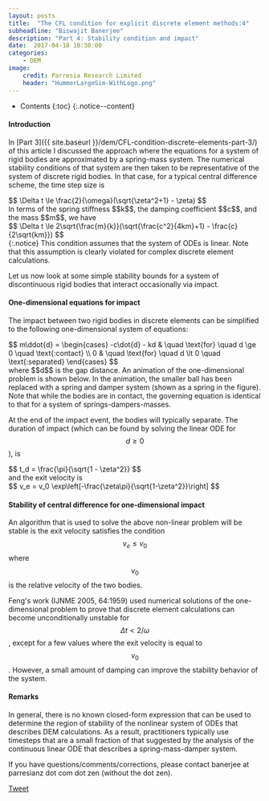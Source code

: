 ```yaml
---
layout: posts
title:  "The CFL condition for explicit discrete element methods:4"
subheadline: "Biswajit Banerjee"
description: "Part 4: Stability condition and impact"
date:  2017-04-18 10:30:00
categories:
    - DEM
image:
    credit: Parresia Research Limited
    header: "HummerLargeSim-WithLogo.png"
---
```


- Contents
{:toc}
{:.notice--content}

#### Introduction ####
In [Part 3]({{ site.baseurl }}/dem/CFL-condition-discrete-elements-part-3/) of this article I
discussed the approach where the equations for a system of rigid bodies are
approximated by a spring-mass system.  The numerical stability conditions of that
system are then taken to be representative of the system of discrete rigid bodies.
In that case, for a typical central difference scheme, the time step size is
<div>
$$
  \Delta t \le \frac{2}{\omega}(\sqrt{\zeta^2+1} - \zeta) 
$$
</div>
In terms of the spring stiffness $$k$$, the damping coefficient $$c$$, and the mass $$m$$,
we have
<div>
$$
  \Delta t \le 2\sqrt{\frac{m}{k}}(\sqrt{\frac{c^2}{4km}+1} - \frac{c}{2\sqrt{km}}) 
$$
</div>
{:.notice}
This condition assumes that the system of ODEs is linear.  Note that this assumption
is clearly violated for complex discrete element calculations.

Let us now look at some simple stability bounds for a system of discontinuous
rigid bodies that interact occasionally via impact.

####  One-dimensional equations for impact ####
The impact between two rigid bodies in discrete elements can be simplified to the following
one-dimensional system of equations:
<div>
$$
  m\ddot{d} = \begin{cases}
                -c\dot{d} - kd & \quad \text{for} \quad d \ge 0 \quad \text{:contact} \\
                0 & \quad \text{for} \quad d \lt 0 \quad \text{:separated} 
              \end{cases}
$$
</div>
where $$d$$ is the gap distance.  An animation of the one-dimensional problem is shown below.
In the animation, the smaller ball has been replaced with a spring and damper system (shown
as a spring in the figure).
Note that while the bodies are in contact, the governing equation is identical to
that for a system of springs-dampers-masses.

<div>
  <canvas id="ballball" width="500" height="300"></canvas>
</div>

At the end of the impact event, the bodies will typically separate.  The duration
of impact (which can be found by solving the linear ODE for $$d \ge 0$$), is
<div>
$$
  t_d = \frac{\pi}{\sqrt{1 - \zeta^2}}
$$
</div>
and the exit velocity is
<div>
$$
  v_e = v_0 \exp\left[-\frac{\zeta\pi}{\sqrt{1-\zeta^2}}\right]
$$
</div>

####  Stability of central difference for one-dimensional impact ####
An algorithm that is used to solve the above non-linear problem will be stable is
the exit velocity satisfies the condition $$v_e \le v_0$$ where $$v_0$$ is the
relative velocity of the two bodies.

Feng's work (IJNME 2005, 64:1959) used numerical solutions of the one-dimensional problem to prove that
discrete element calculations can become unconditionally unstable for
$$\Delta t < 2/\omega$$, except for a few values where the exit velocity is equal
to $$v_0$$.  However, a small amount of damping can improve the stability behavior
of the system.

#### Remarks ####
In general, there is no known closed-form expression that can be used to determine
the region of stability of the nonlinear system of ODEs that describes DEM calculations.
As a result, practitioners typically use timesteps that are a small fraction
of that suggested by the analysis of the continuous linear ODE that describes
a spring-mass-damper system.

If you have questions/comments/corrections, please contact banerjee at parresianz dot com dot zen (without the dot zen).


<a class="twitter-share-button" href="https://twitter.com/intent/tweet" data-via="parresianz"> Tweet</a>
<script src="//platform.linkedin.com/in.js" type="text/javascript">
  lang: en_US
</script>
<script type="IN/Share" data-counter="right"></script>

<script src="{{ site.baseurl }}/assets/js/d3.v4.min.js"></script>
<script src="{{ site.baseurl }}/assets/js/demImpact.js"></script>
